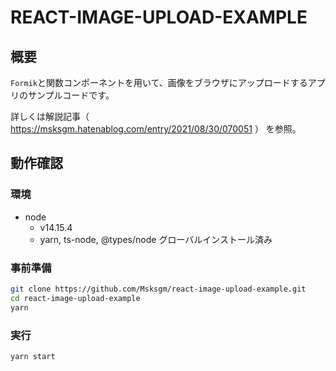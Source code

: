 # REACT-IMAGE-UPLOAD-EXAMPLE

## 概要

`Formik`と関数コンポーネントを用いて、画像をブラウザにアップロードするアプリのサンプルコードです。

詳しくは解説記事（ https://msksgm.hatenablog.com/entry/2021/08/30/070051 ） を参照。

## 動作確認

### 環境

- node
  - v14.15.4
  - yarn, ts-node, @types/node グローバルインストール済み

### 事前準備

```bash
git clone https://github.com/Msksgm/react-image-upload-example.git
cd react-image-upload-example
yarn
```

### 実行

```bash
yarn start
```
